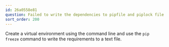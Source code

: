 ```yaml
---
id: 26a0558e81
question: Failed to write the dependencies to pipfile and piplock file
sort_order: 200
---
```


Create a virtual environment using the command line and use the `pip freeze` command to write the requirements to a text file.